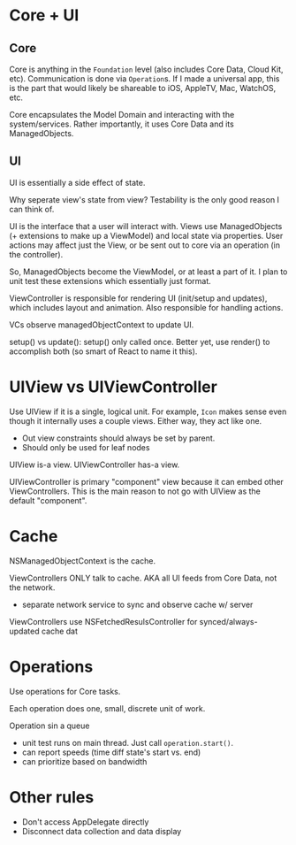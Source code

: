 # Core + UI
## Core
Core is anything in the `Foundation` level (also includes Core Data, Cloud Kit, etc). Communication is done via `Operation`s. If I made a universal app, this is the part that would likely be shareable to iOS, AppleTV, Mac, WatchOS, etc.

Core encapsulates the Model Domain and interacting with the system/services. Rather importantly, it uses Core Data and its ManagedObjects.

## UI
UI is essentially a side effect of state.

Why seperate view's state from view? Testability is the only good reason I can think of.

UI is the interface that a user will interact with. Views use ManagedObjects (+ extensions to make up a ViewModel) and local state via properties. User actions may affect just the View, or be sent out to core via an operation (in the controller).

So, ManagedObjects become the ViewModel, or at least a part of it. I plan to unit test these extensions which essentially just format.

ViewController is responsible for rendering UI (init/setup and updates), which includes layout and animation. Also responsible for handling actions.

VCs observe managedObjectContext to update UI.

setup() vs update(): setup() only called once. Better yet, use render() to accomplish both (so smart of React to name it this).

# UIView vs UIViewController
Use UIView if it is a single, logical unit. For example, `Icon` makes sense even though it internally uses a couple views. Either way, they act like one.
- Out view constraints should always be set by parent.
- Should only be used for leaf nodes

UIView is-a view. UIViewController has-a view.

UIViewController is primary "component" view because it can embed other ViewControllers. This is the main reason to not go with UIView as the default "component".

# Cache
NSManagedObjectContext is the cache.

ViewControllers ONLY talk to cache. AKA all UI feeds from Core Data, not the network.
- separate network service to sync and observe cache w/ server

ViewControllers use NSFetchedResulsController for synced/always-updated cache dat

# Operations
Use operations for Core tasks.

Each operation does one, small, discrete unit of work.

Operation sin a queue
- unit test runs on main thread. Just call `operation.start()`.
- can report speeds (time diff state's start vs. end)
- can prioritize based on bandwidth

# Other rules
- Don't access AppDelegate directly
- Disconnect data collection and data display